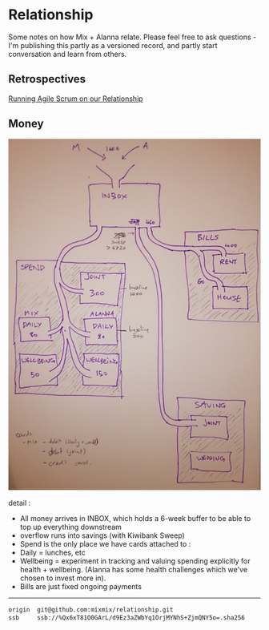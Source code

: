 # Relationship

Some notes on how Mix + Alanna relate.
Please feel free to ask questions - I'm publishing this partly as a versioned record, and partly start conversation and learn from others. 

## Retrospectives

[Running Agile Scrum on our Relationship](https://medium.com/@alannallama/running-agile-scrum-on-our-relationship-9b2085c5d747)


## Money

![](./money_flows.png)

detail :

- All money arrives in INBOX, which holds a 6-week buffer to be able to top up everything downstream
- overflow runs into savings (with Kiwibank Sweep)
- Spend is the only place we have cards attached to :
- Daily = lunches, etc
- Wellbeing = experiment in tracking and valuing spending explicitly for health + wellbeing. (Alanna has some health challenges which we've chosen to invest more in).
- Bills are just fixed ongoing payments

---

```
origin  git@github.com:mixmix/relationship.git
ssb     ssb://%Qx6xT81O0GArL/d9Ez3aZWbYq1OrjMYNhS+ZjmQNY5o=.sha256
```
